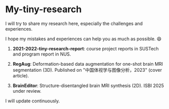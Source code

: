 # My-tiny-research
I will try to share my research here, especially the challenges and experiences. 

I hope my mistakes and experiences can help you as much as possible. 😄

1. **2021-2022-tiny-research-report**: course project reports in SUSTech and program report in NUS.

2. **RegAug**: Deformation-based data augmentation for one-shot brain MRI segmentation (3D). Published on "中国体视学与图像分析，2023" (cover article).

3. **BrainEditor**: Structure-disentangled brain MRI synthesis (2D). ISBI 2025 under review.

I will update continuously.
